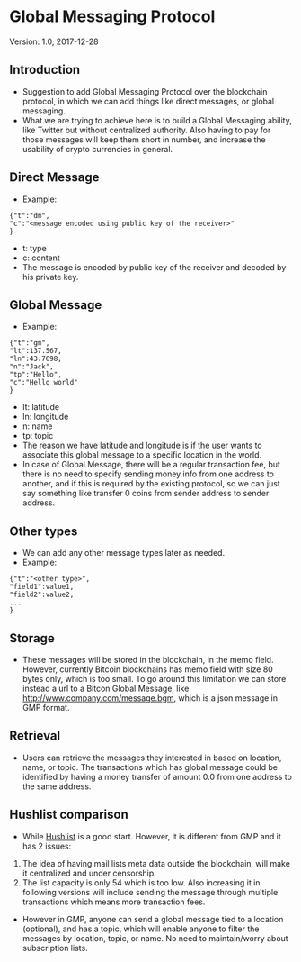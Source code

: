 # Global Messaging Protocol

Version: 1.0, 2017-12-28

## Introduction

- Suggestion to add Global Messaging Protocol over the blockchain protocol, in which we can add things like direct messages, or global messaging.
- What we are trying to achieve here is to build a Global Messaging ability, like Twitter but without centralized authority. Also having to pay for those messages will keep them short in number, and increase the usability of crypto currencies in general.

## Direct Message

- Example:

```
{"t":"dm",
"c":"<message encoded using public key of the receiver>"
}
```

- t: type
- c: content
- The message is encoded by public key of the receiver and decoded by his private key.

## Global Message
- Example:
```
{"t":"gm",
"lt":137.567,
"ln":43.7698,
"n":"Jack",
"tp":"Hello",
"c":"Hello world"
}
```

- lt: latitude
- ln: longitude
- n: name
- tp: topic
- The reason we have latitude and longitude is if the user wants to associate this global message to a specific location in the world.
- In case of Global Message, there will be a regular transaction fee, but there is no need to specify sending money info from one address to another, and if this is required by the existing protocol, 
so we can just say something like transfer 0 coins from sender address to sender address.

## Other types
- We can add any other message types later as needed.
- Example:
```
{"t":"<other type>",
"field1":value1,
"field2":value2,
...
}
```

## Storage
- These messages will be stored in the blockchain, in the memo field. However, currently Bitcoin blockchains has memo field with size 80 bytes only, which is too small. To go around this limitation we can store instead a url to a Bitcon Global Message, like http://www.company.com/message.bgm, which is a json message in GMP format.


## Retrieval
- Users can retrieve the messages they interested in based on location, name, or topic. The transactions which has global message could be identified by having a money transfer of amount 0.0 from one address to the same address.

## Hushlist comparison
- While [Hushlist](https://github.com/leto/hushlist) is a good start. However, it is different from GMP and it has 2 issues:
1. The idea of having mail lists meta data outside the blockchain, will make it centralized and under censorship. 
2. The list capacity is only 54 which is too low. Also increasing it in following versions will include sending the message through multiple transactions which means more transaction fees.

- However in GMP, anyone can send a global message tied to a location (optional), and has a topic, which will enable anyone to filter the messages by location, topic, or name. No need to maintain/worry about subscription lists.
